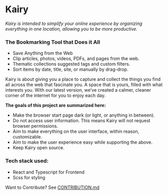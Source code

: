 # Kairy

_Kairy is intended to simplify your online experience by organizing everything in one location, allowing you to be more productive._



### The Bookmarking Tool that Does it All

- Save Anything from the Web
- Clip articles, photos, videos, PDFs, and pages from the web.
- Thematic collections suggested tags and custom filters.
- Sort items by date, title, site, or manually by drag-drop.

Kairy is about giving you a place to capture and collect the things you find all across the web that fascinate you. A space that is yours, filled with what interests you. With our latest version, we’ve created a calmer, cleaner corner of the internet for you to enjoy each day.

**The goals of this project are summarized here:**

- Make the browser start page dark (or light, or anything in between).
- Do not access user information. This means Kairy will not request browser permissions.
- Aim to make everything on the user interface, within reason, customizable.
- Aim to make the user experience easy while supporting the above.
- Keep Kairy open source.

### Tech stack used:

- React and Typescript for Frontend
- Scss for styling

Want to Contribute? See [CONTRIBUTION.md](CONTRIBUTION.md)
